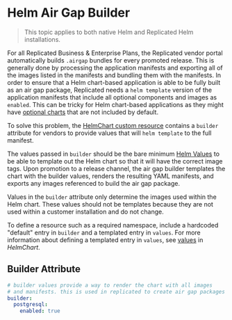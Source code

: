 # Helm Air Gap Builder

> This topic applies to both native Helm and Replicated Helm installations.

For all Replicated Business & Enterprise Plans, the Replicated vendor portal automatically builds `.airgap` bundles for every promoted release.
This is generally done by processing the application manifests and exporting all of the images listed in the manifests and bundling them with the manifests.
In order to ensure that a Helm chart-based application is able to be fully built as an air gap package, Replicated needs a `helm template` version of the application manifests that include all optional components and images as `enabled`.
This can be tricky for Helm chart-based applications as they might have [optional charts](helm-optional-charts) that are not included by default.

To solve this problem, the [HelmChart custom resource](../reference/custom-resource-helmchart) contains a `builder` attribute for vendors to provide values that will `helm template` to the full manifest.

The values passed in `builder` should be the bare minimum [Helm Values](https://helm.sh/docs/chart_template_guide/values_files/) to be able to template out the Helm chart so that it will have the correct image tags.
Upon promotion to a release channel, the air gap builder templates the chart with the builder values, renders the resulting YAML manifests, and exports any images referenced to build the air gap package.

Values in the `builder` attribute only determine the images used within the Helm chart.
These values should not be templates because they are not used within a customer installation and do not change.

To define a resource such as a required namespace, include a hardcoded "default" entry in `builder` and a templated entry in `values`. For more information about defining a templated entry in `values`, see [values](/reference/v1beta1/helmchart/#values) in _HelmChart_.

## Builder Attribute
```yaml
# builder values provide a way to render the chart with all images
# and manifests. this is used in replicated to create air gap packages
builder:
  postgresql:
    enabled: true
```
